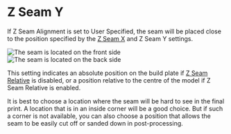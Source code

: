 Z Seam Y
====
If Z Seam Alignment is set to User Specified, the seam will be placed close to the position specified by the [Z Seam X](z_seam_x.md) and Z Seam Y settings.

![The seam is located on the front side](../images/z_seam_y_front.png)
![The seam is located on the back side](../images/z_seam_y_back.png)

This setting indicates an absolute position on the build plate if [Z Seam Relative](z_seam_relative.md) is disabled, or a position relative to the centre of the model if Z Seam Relative is enabled.

It is best to choose a location where the seam will be hard to see in the final print. A location that is in an inside corner will be a good choice. But if such a corner is not available, you can also choose a position that allows the seam to be easily cut off or sanded down in post-processing.